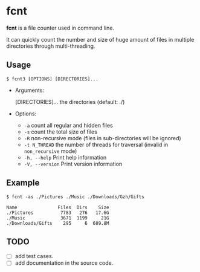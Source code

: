 # fcnt

**fcnt** is a file counter used in command line.

It can quickly count the number and size of huge amount of files in multiple directories through multi-threading.

## Usage

```shell
$ fcnt3 [OPTIONS] [DIRECTORIES]...
```

- Arguments:

  [DIRECTORIES]...  the directories (default: ./)

- Options:
  * `-a`             count all regular and hidden files
  * `-s`             count the total size of files
  * `-R`             non-recursive mode (files in sub-directories will be ignored)
  * `-t N_THREAD`    the number of threads for traversal (invalid in `non_recursive` mode)
  * `-h, --help`     Print help information
  * `-V, --version`  Print version information

## Example

```shell
$ fcnt -as ./Pictures ./Music ./Downloads/Gzh/Gifts

Name               Files  Dirs    Size
./Pictures          7783   276   17.6G
./Music             3671  1199     21G
./Downloads/Gifts    295     6  689.8M
```

## TODO

- [ ] add test cases.
- [ ] add documentation in the source code.
